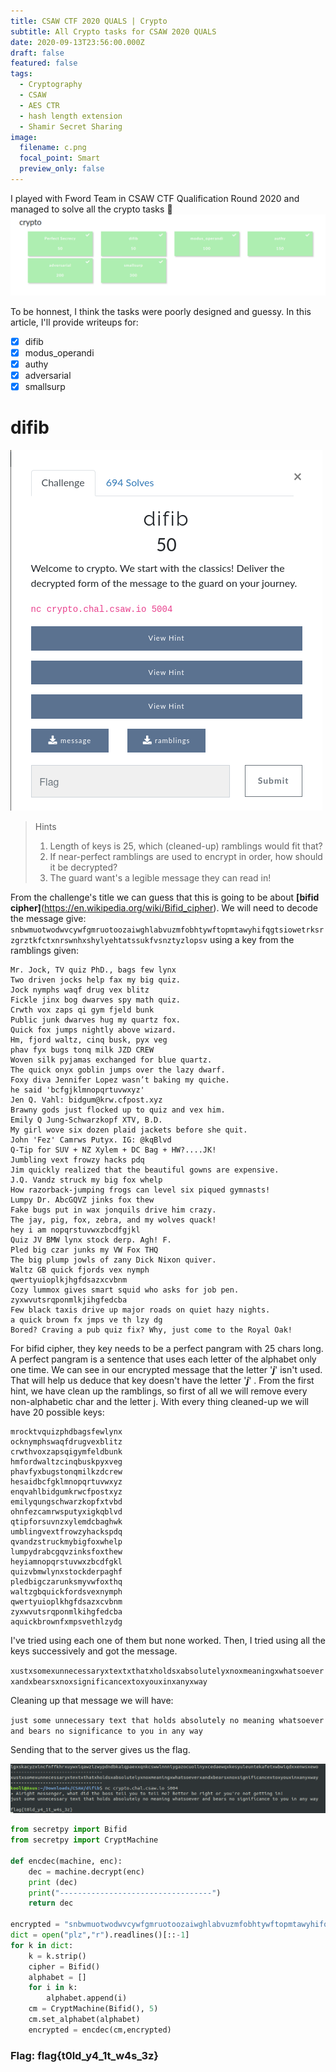 ```yaml
---
title: CSAW CTF 2020 QUALS | Crypto
subtitle: All Crypto tasks for CSAW 2020 QUALS
date: 2020-09-13T23:56:00.000Z
draft: false
featured: false
tags:
  - Cryptography
  - CSAW
  - AES CTR
  - hash length extension
  - Shamir Secret Sharing
image:
  filename: c.png
  focal_point: Smart
  preview_only: false
---
```


I played with Fword Team in CSAW CTF Qualification Round 2020 and managed to solve all the crypto tasks :partying_face:
![](c.png)

To be honnest, I think the tasks were poorly designed and guessy. In this article, I'll provide writeups for:

  - [x] difib
  - [x] modus_operandi
  - [x] authy
  - [x] adversarial
  - [x] smallsurp

# difib
![](difib.png)

> Hints 
>  1. Length of keys is 25, which (cleaned-up) ramblings would fit that?
>  2. If near-perfect ramblings are used to encrypt in order, how should it be decrypted?
>  3. The guard want's a legible message they can read in!
  
From the challenge's title we can guess that this is going to be about **[bifid cipher]**(https://en.wikipedia.org/wiki/Bifid_cipher). We will need to decode the message give: `snbwmuotwodwvcywfgmruotoozaiwghlabvuzmfobhtywftopmtawyhifqgtsiowetrksrzgrztkfctxnrswnhxshylyehtatssukfvsnztyzlopsv` using a key from the ramblings given:
```
Mr. Jock, TV quiz PhD., bags few lynx
Two driven jocks help fax my big quiz.
Jock nymphs waqf drug vex blitz
Fickle jinx bog dwarves spy math quiz.
Crwth vox zaps qi gym fjeld bunk
Public junk dwarves hug my quartz fox.
Quick fox jumps nightly above wizard.
Hm, fjord waltz, cinq busk, pyx veg
phav fyx bugs tonq milk JZD CREW
Woven silk pyjamas exchanged for blue quartz.
The quick onyx goblin jumps over the lazy dwarf.
Foxy diva Jennifer Lopez wasn’t baking my quiche.
he said 'bcfgjklmnopqrtuvwxyz'
Jen Q. Vahl: bidgum@krw.cfpost.xyz
Brawny gods just flocked up to quiz and vex him.
Emily Q Jung-Schwarzkopf XTV, B.D.
My girl wove six dozen plaid jackets before she quit.
John 'Fez' Camrws Putyx. IG: @kqBlvd
Q-Tip for SUV + NZ Xylem + DC Bag + HW?....JK!
Jumbling vext frowzy hacks pdq
Jim quickly realized that the beautiful gowns are expensive.
J.Q. Vandz struck my big fox whelp
How razorback-jumping frogs can level six piqued gymnasts!
Lumpy Dr. AbcGQVZ jinks fox thew
Fake bugs put in wax jonquils drive him crazy.
The jay, pig, fox, zebra, and my wolves quack!
hey i am nopqrstuvwxzbcdfgjkl
Quiz JV BMW lynx stock derp. Agh! F.
Pled big czar junks my VW Fox THQ
The big plump jowls of zany Dick Nixon quiver.
Waltz GB quick fjords vex nymph
qwertyuioplkjhgfdsazxcvbnm
Cozy lummox gives smart squid who asks for job pen.
zyxwvutsrqponmlkjihgfedcba
Few black taxis drive up major roads on quiet hazy nights.
a quick brown fx jmps ve th lzy dg
Bored? Craving a pub quiz fix? Why, just come to the Royal Oak!
```
For bifid cipher, they key needs to be a perfect pangram with 25 chars long. A perfect pangram is a sentence that uses each letter of the alphabet only one time. 
We can see in our encrypted message that the letter '***j***'  isn't used. That will help us deduce that key doesn't have the letter '***j***' . From the first hint, we have clean up the ramblings, so first of all we will remove every non-alphabetic char and the letter j. With every thing cleaned-up we will have 20 possible keys: 
```
mrocktvquizphdbagsfewlynx
ocknymphswaqfdrugvexblitz
crwthvoxzapsqigymfeldbunk
hmfordwaltzcinqbuskpyxveg
phavfyxbugstonqmilkzdcrew
hesaidbcfgklmnopqrtuvwxyz
enqvahlbidgumkrwcfpostxyz
emilyqungschwarzkopfxtvbd
ohnfezcamrwsputyxigkqblvd
qtipforsuvnzxylemdcbaghwk
umblingvextfrowzyhackspdq
qvandzstruckmybigfoxwhelp
lumpydrabcgqvzinksfoxthew
heyiamnopqrstuvwxzbcdfgkl
quizvbmwlynxstockderpaghf
pledbigczarunksmyvwfoxthq
waltzgbquickfordsvexnymph
qwertyuioplkhgfdsazxcvbnm
zyxwvutsrqponmlkihgfedcba
aquickbrownfxmpsvethlzydg
```
I've tried using each one of them but none worked. Then, I tried using all the keys successively and got the message.

`xustxsomexunnecessaryxtextxthatxholdsxabsolutelyxnoxmeaningxwhatsoeverxandxbearsxnoxsignificancextoxyouxinxanyxway`

Cleaning up that message we will have: 

`just some unnecessary text that holds absolutely no meaning whatsoever and bears no significance to you in any way`

Sending that to the server gives us the flag.

![](bifid-0.png)

```python
from secretpy import Bifid
from secretpy import CryptMachine

def encdec(machine, enc):
    dec = machine.decrypt(enc)
    print (dec)
    print("----------------------------------")
    return dec

encrypted = "snbwmuotwodwvcywfgmruotoozaiwghlabvuzmfobhtywftopmtawyhifqgtsiowetrksrzgrztkfctxnrswnhxshylyehtatssukfvsnztyzlopsv"
dict = open("plz","r").readlines()[::-1]
for k in dict:
	k = k.strip()
	cipher = Bifid()
	alphabet = []
	for i in k:		
		alphabet.append(i)
	cm = CryptMachine(Bifid(), 5)
	cm.set_alphabet(alphabet)
	encrypted = encdec(cm,encrypted)
```

### Flag: flag{t0ld_y4_1t_w4s_3z}
